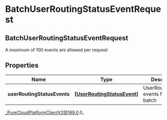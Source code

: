 # BatchUserRoutingStatusEventRequest

## BatchUserRoutingStatusEventRequest
A maximum of 100 events are allowed per request

## Properties

|Name | Type | Description | Notes|
|------------ | ------------- | ------------- | -------------|
| **userRoutingStatusEvents** | [**[UserRoutingStatusEvent]**]([UserRoutingStatusEvent]) | UserRoutingStatus events for this batch | [optional] |



_PureCloudPlatformClientV2@169.0.0_
